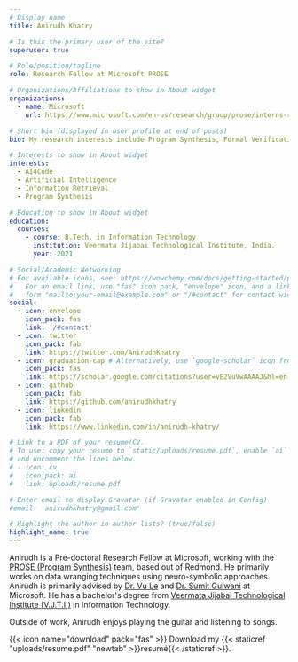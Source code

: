 ```yaml
---
# Display name
title: Anirudh Khatry

# Is this the primary user of the site?
superuser: true

# Role/position/tagline
role: Research Fellow at Microsoft PROSE

# Organizations/Affiliations to show in About widget
organizations:
  - name: Microsoft
    url: https://www.microsoft.com/en-us/research/group/prose/interns-research-fellows/

# Short bio (displayed in user profile at end of posts)
bio: My research interests include Program Synthesis, Formal Verification and Machine Learning.

# Interests to show in About widget
interests:
  - AI4Code
  - Artificial Intelligence
  - Information Retrieval
  - Program Synthesis

# Education to show in About widget
education:
  courses:
    - course: B.Tech. in Information Technology
      institution: Veermata Jijabai Technological Institute, India.
      year: 2021

# Social/Academic Networking
# For available icons, see: https://wowchemy.com/docs/getting-started/page-builder/#icons
#   For an email link, use "fas" icon pack, "envelope" icon, and a link in the
#   form "mailto:your-email@example.com" or "/#contact" for contact widget.
social:
  - icon: envelope
    icon_pack: fas
    link: '/#contact'
  - icon: twitter
    icon_pack: fab
    link: https://twitter.com/AnirudhKhatry
  - icon: graduation-cap # Alternatively, use `google-scholar` icon from `ai` icon pack
    icon_pack: fas
    link: https://scholar.google.com/citations?user=vE2VuVwAAAAJ&hl=en
  - icon: github
    icon_pack: fab
    link: https://github.com/anirudhkhatry
  - icon: linkedin
    icon_pack: fab
    link: https://www.linkedin.com/in/anirudh-khatry/

# Link to a PDF of your resume/CV.
# To use: copy your resume to `static/uploads/resume.pdf`, enable `ai` icons in `params.toml`,
# and uncomment the lines below.
# - icon: cv
#   icon_pack: ai
#   link: uploads/resume.pdf

# Enter email to display Gravatar (if Gravatar enabled in Config)
#email: 'anirudhkhatry@gmail.com'

# Highlight the author in author lists? (true/false)
highlight_name: true
---
```


Anirudh is a Pre-doctoral Research Fellow at Microsoft, working with the [PROSE (Program Synthesis)](https://www.microsoft.com/en-us/research/group/prose/) team, based out of Redmond. He primarily works on data wranging techniques using neuro-symbolic approaches. Anirudh is primarily advised by [Dr. Vu Le](https://www.microsoft.com/en-us/research/people/levu/) and [Dr. Sumit Gulwani](https://www.microsoft.com/en-us/research/people/sumitg/) at Microsoft. He has a bachelor's degree from [Veermata Jijabai Technological Institute (V.J.T.I.)](https://vjti.ac.in) in Information Technology.

Outside of work, Anirudh enjoys playing the guitar and listening to songs.

{{< icon name="download" pack="fas" >}} Download my {{< staticref "uploads/resume.pdf" "newtab" >}}resumé{{< /staticref >}}.
